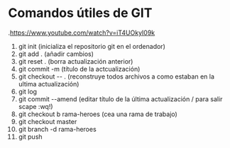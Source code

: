 # Comandos útiles de GIT
.https://www.youtube.com/watch?v=iT4UOkyI09k

1. git init (inicializa el repositorio git en el ordenador)
2. git add . (añadir cambios)
3. git reset . (borra actualización anterior)
4. git commit -m (título de la actcualización)
5. git checkout -- . (reconstruye todos archivos a como estaban en la ultima actualización)
6. git log
7. git commit --amend (editar título de la última actualización / para salir scape :wq!)
8. git checkout b rama-heroes (cea una rama de trabajo)
9. git checkout master
10. git branch -d rama-heroes
11. git push

